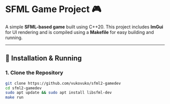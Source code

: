 # **SFML Game Project** 🎮  

A simple **SFML-based game** built using C++20. This project includes **ImGui** for UI rendering and is compiled using a **Makefile** for easy building and running.  

---

## **🔧 Installation & Running**  

### **1. Clone the Repository**  
```bash
git clone https://github.com/vukovuko/sfml2-gamedev
cd sfml2-gamedev
sudo apt update && sudo apt install libsfml-dev
make run
```
